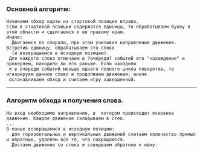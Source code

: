### Основной алгоритм:
    Начинаем обход карты из стартовой позиции вправо.
    Если в стартовой позиции содержатся единицы, то обрабатываем букву в этой области и сдвигаемся к ее правому краю.
    Иначе:
      Двигаемся по спирали, при этом учитывая направление движения. Встретив единицу, обрабатываем это слово
      (и возвращаемся в исходную позицию).
     Для каждого слова отмечаем в ?очереди? событий его "нахождение" и проверяем, находили ли его раньше. Если находили
     и в очереди событий меньше одного полного цикла поворотов, то игнорируем данное слово и продолжаем движение; иначе 
     останавливаем обход и считаем игру завершенной.
   
  _____________________
  
### Алгоритм обхода и получения слова.
    На вход необходимо направление, в  котором происходит основное движение. Каждое движение складываем в стек.
    ...
    В конце возвращаемся в исходную позицию:
      для горизонтальных и вертикальных движений считаем количество прямых и обратных, удаляем все те, что сокращаются.
      Достаем движение со стека и совершаем обратное к нему.
